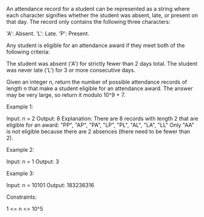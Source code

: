 An attendance record for a student can be represented as a string where each
character signifies whether the student was absent, late, or present on that
day. The record only contains the following three characters:


'A': Absent.
'L': Late.
'P': Present.


Any student is eligible for an attendance award if they meet both of the
following criteria:


The student was absent ('A') for strictly fewer than 2 days total.
The student was never late ('L') for 3 or more consecutive days.


Given an integer n, return the number of possible attendance records of
length n that make a student eligible for an attendance award. The answer may
be very large, so return it modulo 10^9 + 7.


Example 1:


Input: n = 2
Output: 8
Explanation: There are 8 records with length 2 that are eligible for an
award:
"PP", "AP", "PA", "LP", "PL", "AL", "LA", "LL"
Only "AA" is not eligible because there are 2 absences (there need to be
fewer than 2).


Example 2:


Input: n = 1
Output: 3


Example 3:


Input: n = 10101
Output: 183236316



Constraints:


1 <= n <= 10^5




